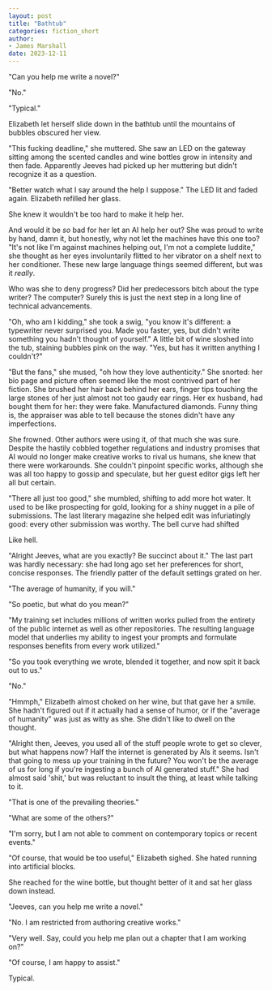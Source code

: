 ```yaml
---
layout: post
title: "Bathtub"
categories: fiction_short
author:
- James Marshall
date: 2023-12-11
---
```


"Can you help me write a novel?"

"No."

"Typical."

Elizabeth let herself slide down in the bathtub until the mountains of bubbles obscured her view.

"This fucking deadline," she muttered.
She saw an LED on the gateway sitting among the scented candles and wine bottles grow in intensity and then fade.
Apparently Jeeves had picked up her muttering but didn't recognize it as a question.

"Better watch what I say around the help I suppose."
The LED lit and faded again.
Elizabeth refilled her glass.

She knew it wouldn't be too hard to make it help her.

And would it be _so_ bad for her let an AI help her out?
She was proud to write by hand, damn it, but honestly, why not let the machines have this one too?
"It's not like I'm against machines helping out, I'm not a complete luddite," she thought as her eyes involuntarily flitted to her vibrator on a shelf next to her conditioner.
These new large language things seemed different, but was it _really_.

Who was she to deny progress?
Did her predecessors bitch about the type writer?
The computer?
Surely this is just the next step in a long line of technical advancements.

"Oh, who am I kidding," she took a swig, "you know it's different: a typewriter never surprised you.
Made you faster, yes, but didn't write something you hadn't thought of yourself."
A little bit of wine sloshed into the tub, staining bubbles pink on the way.
"Yes, but has it written anything I couldn't?"

"But the fans," she mused, "oh how they love authenticity."
She snorted: her bio page and picture often seemed like the most contrived part of her fiction.
She brushed her hair back behind her ears, finger tips touching the large stones of her just almost not too gaudy ear rings.
Her ex husband, had bought them for her: they were fake.
Manufactured diamonds.
Funny thing is, the appraiser was able to tell because the stones didn't have any imperfections.

She frowned.
Other authors were using it, of that much she was sure.
Despite the hastily cobbled together regulations and industry promises that AI would no longer make creative works to rival us humans, she knew that there were workarounds.
She couldn't pinpoint specific works, although she was all too happy to gossip and speculate, but her guest editor gigs left her all but certain.

"There all just too good," she mumbled, shifting to add more hot water.
It used to be like prospecting for gold, looking for a shiny nugget in a pile of submissions.
The last literary magazine she helped edit was infuriatingly good: every other submission was worthy.
The bell curve had shifted

Like hell.

"Alright Jeeves, what are you exactly? Be succinct about it."
The last part was hardly necessary: she had long ago set her preferences for short, concise responses.
The friendly patter of the default settings grated on her.

"The average of humanity, if you will."

"So poetic, but what do you mean?"

"My training set includes millions of written works pulled from the entirety of the public internet as well as other repositories. The resulting language model that underlies my ability to ingest your prompts and formulate responses benefits from every work utilized."

"So you took everything we wrote, blended it together, and now spit it back out to us."

"No."

"Hmmph," Elizabeth almost choked on her wine, but that gave her a smile.
She hadn't figured out if it actually had a sense of humor, or if the "average of humanity" was just as witty as she.
She didn't like to dwell on the thought.

"Alright then, Jeeves, you used all of the stuff people wrote to get so clever, but what happens now?
Half the internet is generated by AIs it seems.
Isn't that going to mess up your training in the future?
You won't be the average of us for long if you're ingesting a bunch of AI generated stuff."
She had almost said 'shit,' but was reluctant to insult the thing, at least while talking to it.

"That is one of the prevailing theories."

"What are some of the others?"

"I'm sorry, but I am not able to comment on contemporary topics or recent events."

"Of course, that would be too useful," Elizabeth sighed.
She hated running into artificial blocks.

She reached for the wine bottle, but thought better of it and sat her glass down instead.

"Jeeves, can you help me write a novel."

"No. I am restricted from authoring creative works."

"Very well. Say, could you help me plan out a chapter that I am working on?"

"Of course, I am happy to assist."

Typical.
